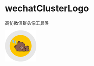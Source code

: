 # wechatClusterLogo
高仿微信群头像工具类

<img src="https://raw.githubusercontent.com/JokerByrant/wechatClusterLogo/master/src/main/resources/META-INF/resources/webjars/circle/1.png" width="100px" height="100px">